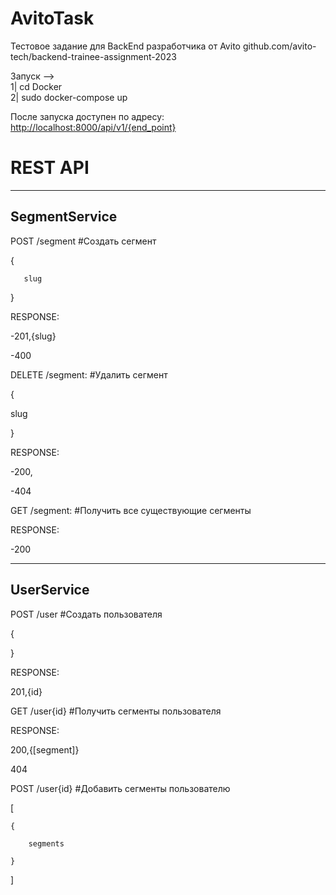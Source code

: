 # AvitoTask
Тестовое задание для BackEnd разработчика от Avito
github.com/avito-tech/backend-trainee-assignment-2023

Запуск -->\
1| cd Docker\
2| sudo docker-compose up

После запуска доступен по адресу:\
<http://localhost:8000/api/v1/{end_point}>

# REST API
___________________

## SegmentService

POST /segment #Создать сегмент

{

       slug

}

RESPONSE:

-201,{slug}

-400


DELETE /segment: #Удалить сегмент

{

slug

}

RESPONSE:

-200,

-404


GET /segment: #Получить все существующие сегменты

RESPONSE:

-200


-----------------------
## UserService

POST /user #Создать пользователя

{

}

RESPONSE:

201,{id}


GET /user{id} #Получить сегменты пользователя

RESPONSE:

200,{[segment]}

404


POST /user{id} #Добавить сегменты пользователю

[

    {

        segments

    }

]



